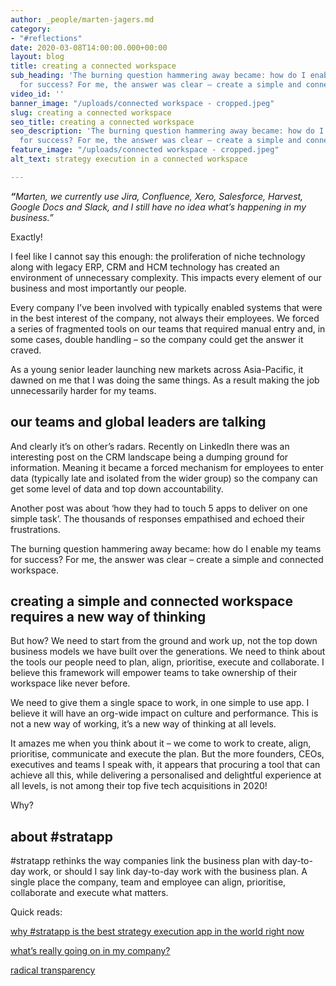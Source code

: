 ```yaml
---
author: _people/marten-jagers.md
category:
- "#reflections"
date: 2020-03-08T14:00:00.000+00:00
layout: blog
title: creating a connected workspace
sub_heading: 'The burning question hammering away became: how do I enable my teams
  for success? For me, the answer was clear – create a simple and connected workspace. '
video_id: ''
banner_image: "/uploads/connected workspace - cropped.jpeg"
slug: creating a connected workspace
seo_title: creating a connected workspace
seo_description: 'The burning question hammering away became: how do I enable my teams
  for success? For me, the answer was clear – create a simple and connected workspace. '
feature_image: "/uploads/connected workspace - cropped.jpeg"
alt_text: strategy execution in a connected workspace

---
```

**_“_**_Marten, we currently use Jira, Confluence, Xero, Salesforce, Harvest, Google Docs and Slack, and I still have no idea what’s happening in my business.”_

Exactly!

I feel like I cannot say this enough: the proliferation of niche technology along with legacy ERP, CRM and HCM technology has created an environment of unnecessary complexity. This impacts every element of our business and most importantly our people.

Every company I’ve been involved with typically enabled systems that were in the best interest of the company, not always their employees. We forced a series of fragmented tools on our teams that required manual entry and, in some cases, double handling – so the company could get the answer it craved.

As a young senior leader launching new markets across Asia-Pacific, it dawned on me that I was doing the same things. As a result making the job unnecessarily harder for my teams.

## **our teams and global leaders are talking**

And clearly it’s on other’s radars. Recently on LinkedIn there was an interesting post on the CRM landscape being a dumping ground for information. Meaning it became a forced mechanism for employees to enter data (typically late and isolated from the wider group) so the company can get some level of data and top down accountability.

Another post was about ‘how they had to touch 5 apps to deliver on one simple task’. The thousands of responses empathised and echoed their frustrations.

The burning question hammering away became: how do I enable my teams for success? For me, the answer was clear – create a simple and connected workspace.

## **creating a simple and connected workspace requires a new way of thinking**

But how? We need to start from the ground and work up, not the top down business models we have built over the generations. We need to think about the tools our people need to plan, align, prioritise, execute and collaborate. I believe this framework will empower teams to take ownership of their workspace like never before.

We need to give them a single space to work, in one simple to use app. I believe it will have an org-wide impact on culture and performance. This is not a new way of working, it’s a new way of thinking at all levels.

It amazes me when you think about it – we come to work to create, align, prioritise, communicate and execute the plan. But the more founders, CEOs, executives and teams I speak with, it appears that procuring a tool that can achieve all this, while delivering a personalised and delightful experience at all levels, is not among their top five tech acquisitions in 2020!

Why?

## **about #stratapp**

\#stratapp rethinks the way companies link the business plan with day-to-day work, or should I say link day-to-day work with the business plan. A single place the company, team and employee can align, prioritise, collaborate and execute what matters.

Quick reads:

[why #stratapp is the best strategy execution app in the world right now](https://stratapp.ai/blog/best-strategy-execution-software-app/ "best strategy execution app")

[what’s really going on in my company?](https://stratapp.ai/blog/what-is-really-going-on-in-my-company/ "what's really going on?")

[radical transparency](https://stratapp.ai/blog/radical-transparency/ "radical transparency by Ray Dalio")